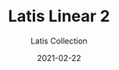 ---
subtitle: "Latis Collection"
image_secondary: "img/793b4befddf88cbf09b04b1fcd6aa28bdf7b532b-2400x1200.png"
description: "Engineered%20with%20versatility%20in%20mind%2C%20Latis%u2019s%20intelligent%2C%20fail-safe%20design%20easily%20adapts%20to%20a%20wide%20range%20of%20spaces%2C%20looks%2C%20and%20architectural%20conditions.%20Evocative%20of%20a%20structural%20I-beam%2C%20its%20deceptively%20minimalist%20profile%20packs%20robust%20performance%20capabilities%20into%20RBW%u2019s%20new%20optic%20platform."
category: "Pendants"
designer: "Rbw"
tags: 
  - "Pendants"
  - "rbw"
title: "Latis Linear 2"
href: "https://rbw.com/products/latis-linear/4-aa01-dasy-iasy-27-277_10_din-no_s"
image_primary: "img/LS1_default.jpg"
manufacturer: "Rich Brilliant Willing"
slug: "/manufacturers/rbw/pendants/rbw-latis-linear-2"
date: "2021-02-22"
---